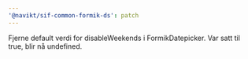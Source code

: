```yaml
---
'@navikt/sif-common-formik-ds': patch
---
```


Fjerne default verdi for disableWeekends i FormikDatepicker. Var satt til true, blir nå undefined.
